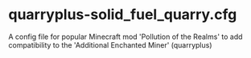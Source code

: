 # quarryplus-solid_fuel_quarry.cfg
A config file for popular Minecraft mod 'Pollution of the Realms' to add compatibility to the 'Additional Enchanted Miner' (quarryplus)
